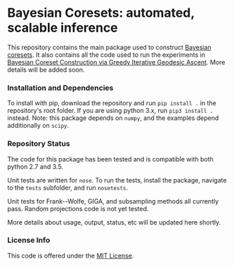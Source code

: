 # Bayesian Coresets: automated, scalable inference

This repository contains the main package used to construct [Bayesian coresets](http://arxiv.org/abs/1710.05053). It also contains all the code used to run the experiments in [Bayesian Coreset Construction via Greedy Iterative Geodesic Ascent](https://arxiv.org/abs/1802.01737). More details will be added soon.


### Installation and Dependencies

To install with pip, download the repository and run `pip install .` in the repository's root folder.
If you are using python 3.x, run `pip3 install .` instead. Note: this package depends on `numpy`, and the examples depend additionally on `scipy`.

### Repository Status

The code for this package has been tested and is compatible with both python 2.7 and 3.5.

Unit tests are written for `nose`. To run the tests, install the package, navigate to the `tests` subfolder, and run `nosetests`.

Unit tests for Frank--Wolfe, GIGA, and subsampling methods all currently pass. Random projections code is not yet tested.

More details about usage, output, status, etc will be updated here shortly.

### License Info

This code is offered under the [MIT License](https://opensource.org/licenses/MIT).
